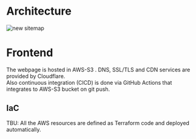 # Architecture
![new sitemap](https://github.com/user-attachments/assets/4fab3862-fc02-4564-aae8-37b56c20bb76)


# Frontend
The webpage is hosted in AWS-S3 . DNS, SSL/TLS and CDN services are provided by Cloudflare. \
Also continuous integration (CICD) is done via GitHub Actions that integrates to AWS-S3 bucket on git push.

## IaC
TBU: All the AWS resources are defined as Terraform code and deployed automatically.


